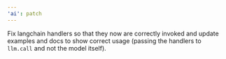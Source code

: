 ```yaml
---
'ai': patch
---
```


Fix langchain handlers so that they now are correctly invoked and update examples and docs to show correct usage (passing the handlers to `llm.call` and not the model itself).
